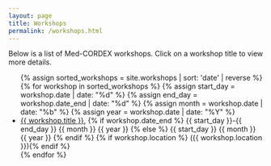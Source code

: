 ```yaml
---
layout: page
title: Workshops
permalink: /workshops.html
---
```


Below is a list of Med-CORDEX workshops. Click on a workshop title to view more details.

<ul class="workshop-list">
{% assign sorted_workshops = site.workshops | sort: 'date' | reverse %}
{% for workshop in sorted_workshops %}
  {% assign start_day = workshop.date | date: "%d" %}
  {% assign end_day = workshop.date_end | date: "%d" %}
  {% assign month = workshop.date | date: "%b" %}
  {% assign year = workshop.date | date: "%Y" %}
  <li>
    <a href="{{ workshop.url }}">{{ workshop.title }}</a>,
    {% if workshop.date_end %}
      {{ start_day }}-{{ end_day }} {{ month }} {{ year }}
    {% else %}
      {{ start_day }} {{ month }} {{ year }}
    {% endif %}
    {% if workshop.location %} ({{ workshop.location }}){% endif %}
  </li>
{% endfor %}
</ul>
